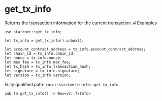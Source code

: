 # get_tx_info

Returns the transaction information for the current transaction.  # Examples
```cairo
use starknet::get_tx_info;

let tx_info = get_tx_info().unbox();

let account_contract_address = tx_info.account_contract_address;
let chain_id = tx_info.chain_id;
let nonce = tx_info.nonce;
let max_fee = tx_info.max_fee;
let tx_hash = tx_info.transaction_hash;
let signature = tx_info.signature;
let version = tx_info.version;
```

Fully qualified path: `core::starknet::info::get_tx_info`

<pre><code class="language-rust">pub fn get_tx_info() -&gt; Box&lt;v2::TxInfo&gt;</code></pre>

